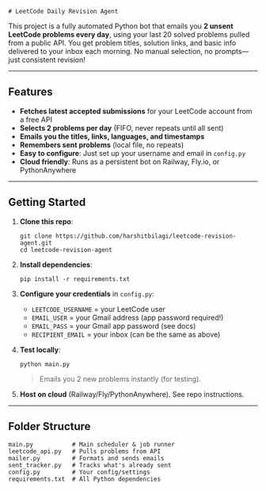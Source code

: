    # LeetCode Daily Revision Agent

This project is a fully automated Python bot that emails you **2 unsent LeetCode problems every day**, using your last 20 solved problems pulled from a public API. You get problem titles, solution links, and basic info delivered to your inbox each morning. No manual selection, no prompts—just consistent revision!

***

## Features

- **Fetches latest accepted submissions** for your LeetCode account from a free API
- **Selects 2 problems per day** (FIFO, never repeats until all sent)
- **Emails you the titles, links, languages, and timestamps**
- **Remembers sent problems** (local file, no repeats)
- **Easy to configure**: Just set up your username and email in `config.py`
- **Cloud friendly**: Runs as a persistent bot on Railway, Fly.io, or PythonAnywhere

***

## Getting Started

1. **Clone this repo**:
    ```
    git clone https://github.com/harshitbilagi/leetcode-revision-agent.git
    cd leetcode-revision-agent
    ```

2. **Install dependencies**:
    ```
    pip install -r requirements.txt
    ```

3. **Configure your credentials** in `config.py`:
   - `LEETCODE_USERNAME` = your LeetCode user
   - `EMAIL_USER` = your Gmail address (app password required!)
   - `EMAIL_PASS` = your Gmail app password (see docs)
   - `RECIPIENT_EMAIL` = your inbox (can be the same as above)

4. **Test locally**:
    ```
    python main.py
    ```

   > Emails you 2 new problems instantly (for testing).

5. **Host on cloud** (Railway/Fly/PythonAnywhere). See repo instructions.

***

## Folder Structure

```
main.py           # Main scheduler & job runner
leetcode_api.py   # Pulls problems from API
mailer.py         # Formats and sends emails
sent_tracker.py   # Tracks what's already sent
config.py         # Your config/settings
requirements.txt  # All Python dependencies
```
